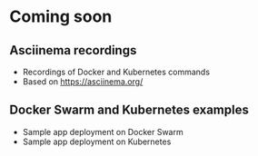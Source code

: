 # Coming soon

## Asciinema recordings

- Recordings of Docker and Kubernetes commands
- Based on https://asciinema.org/

## Docker Swarm and Kubernetes examples

- Sample app deployment on Docker Swarm
- Sample app deployment on Kubernetes
